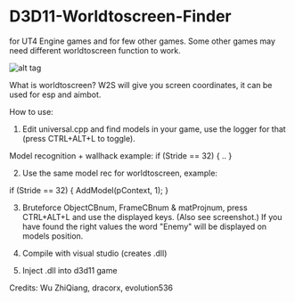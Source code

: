 # D3D11-Worldtoscreen-Finder 
for UT4 Engine games and for few other games. Some other games may need different worldtoscreen function to work.

![alt tag](https://github.com/DrNseven/D3D11-Worldtoscreen-Finder/blob/master/w2sloggergithub.jpg)

What is worldtoscreen?
W2S will give you screen coordinates, it can be used for esp and aimbot.

How to use:
1. Edit universal.cpp and find models in your game, use the logger for that (press CTRL+ALT+L to toggle).

Model recognition + wallhack example:
if (Stride == 32)
{
	..
}

2. Use the same model rec for worldtoscreen, example:

if (Stride == 32)
{
	AddModel(pContext, 1);
}

3. Bruteforce ObjectCBnum, FrameCBnum & matProjnum, press CTRL+ALT+L and use the displayed keys. (Also see screenshot.)
If you have found the right values the word "Enemy" will be displayed on models position.

4. Compile with visual studio (creates .dll)

5. Inject .dll into d3d11 game



Credits: Wu ZhiQiang, dracorx, evolution536

